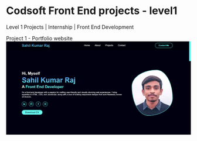 # Codsoft Front End projects - level1

Level 1 Projects | Internship | Front End Development

Project 1 - Portfolio website
![Portfolio website project](Portfoliowebsite.png)


